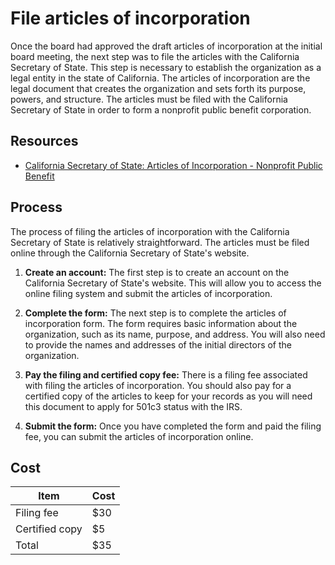 # File articles of incorporation

Once the board had approved the draft articles of incorporation at the initial board meeting, the next step was to file the articles with the California Secretary of State. This step is necessary to establish the organization as a legal entity in the state of California. The articles of incorporation are the legal document that creates the organization and sets forth its purpose, powers, and structure. The articles must be filed with the California Secretary of State in order to form a nonprofit public benefit corporation.

## Resources

- [California Secretary of State: Articles of Incorporation - Nonprofit Public Benefit](https://www.sos.ca.gov/business-programs/business-entities/forms/corporations-california-domestic)

## Process

The process of filing the articles of incorporation with the California Secretary of State is relatively straightforward. The articles must be filed online through the California Secretary of State's website.

1. **Create an account:** The first step is to create an account on the California Secretary of State's website. This will allow you to access the online filing system and submit the articles of incorporation.

1. **Complete the form:** The next step is to complete the articles of incorporation form. The form requires basic information about the organization, such as its name, purpose, and address. You will also need to provide the names and addresses of the initial directors of the organization.

1. **Pay the filing and certified copy fee:** There is a filing fee associated with filing the articles of incorporation. You should also pay for a certified copy of the articles to keep for your records as you will need this document to apply for 501c3 status with the IRS.

1. **Submit the form:** Once you have completed the form and paid the filing fee, you can submit the articles of incorporation online.

## Cost

| Item                   | Cost     |
|------------------------|----------|
| Filing fee             | $30      |
| Certified copy         | $5       |
| Total                  | $35      |
